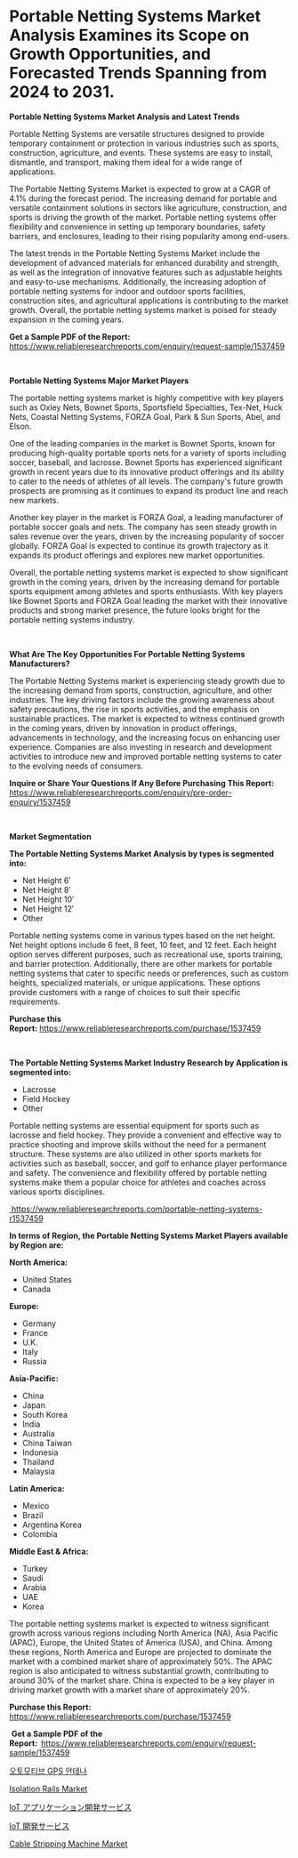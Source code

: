 <p><h1>Portable Netting Systems Market Analysis Examines its Scope on Growth Opportunities, and Forecasted Trends Spanning from 2024 to 2031.</h1></p><p><strong>Portable Netting Systems Market Analysis and Latest Trends</strong></p>
<p><p>Portable Netting Systems are versatile structures designed to provide temporary containment or protection in various industries such as sports, construction, agriculture, and events. These systems are easy to install, dismantle, and transport, making them ideal for a wide range of applications.</p><p>The Portable Netting Systems Market is expected to grow at a CAGR of 4.1% during the forecast period. The increasing demand for portable and versatile containment solutions in sectors like agriculture, construction, and sports is driving the growth of the market. Portable netting systems offer flexibility and convenience in setting up temporary boundaries, safety barriers, and enclosures, leading to their rising popularity among end-users.</p><p>The latest trends in the Portable Netting Systems Market include the development of advanced materials for enhanced durability and strength, as well as the integration of innovative features such as adjustable heights and easy-to-use mechanisms. Additionally, the increasing adoption of portable netting systems for indoor and outdoor sports facilities, construction sites, and agricultural applications is contributing to the market growth. Overall, the portable netting systems market is poised for steady expansion in the coming years.</p></p>
<p><strong>Get a Sample PDF of the Report:&nbsp;</strong> <a href="https://www.reliableresearchreports.com/enquiry/request-sample/1537459">https://www.reliableresearchreports.com/enquiry/request-sample/1537459</a></p>
<p>&nbsp;</p>
<p><strong>Portable Netting Systems Major Market Players</strong></p>
<p><p>The portable netting systems market is highly competitive with key players such as Oxley Nets, Bownet Sports, Sportsfield Specialties, Tex-Net, Huck Nets, Coastal Netting Systems, FORZA Goal, Park & Sun Sports, Abel, and Elson. </p><p>One of the leading companies in the market is Bownet Sports, known for producing high-quality portable sports nets for a variety of sports including soccer, baseball, and lacrosse. Bownet Sports has experienced significant growth in recent years due to its innovative product offerings and its ability to cater to the needs of athletes of all levels. The company's future growth prospects are promising as it continues to expand its product line and reach new markets.</p><p>Another key player in the market is FORZA Goal, a leading manufacturer of portable soccer goals and nets. The company has seen steady growth in sales revenue over the years, driven by the increasing popularity of soccer globally. FORZA Goal is expected to continue its growth trajectory as it expands its product offerings and explores new market opportunities.</p><p>Overall, the portable netting systems market is expected to show significant growth in the coming years, driven by the increasing demand for portable sports equipment among athletes and sports enthusiasts. With key players like Bownet Sports and FORZA Goal leading the market with their innovative products and strong market presence, the future looks bright for the portable netting systems industry.</p></p>
<p>&nbsp;</p>
<p><strong>What Are The Key Opportunities For Portable Netting Systems Manufacturers?</strong></p>
<p><p>The Portable Netting Systems market is experiencing steady growth due to the increasing demand from sports, construction, agriculture, and other industries. The key driving factors include the growing awareness about safety precautions, the rise in sports activities, and the emphasis on sustainable practices. The market is expected to witness continued growth in the coming years, driven by innovation in product offerings, advancements in technology, and the increasing focus on enhancing user experience. Companies are also investing in research and development activities to introduce new and improved portable netting systems to cater to the evolving needs of consumers.</p></p>
<p><strong>Inquire or Share Your Questions If Any Before Purchasing This Report:</strong> <a href="https://www.reliableresearchreports.com/enquiry/pre-order-enquiry/1537459">https://www.reliableresearchreports.com/enquiry/pre-order-enquiry/1537459</a></p>
<p>&nbsp;</p>
<p><strong>Market Segmentation</strong></p>
<p><strong>The Portable Netting Systems Market Analysis by types is segmented into:</strong></p>
<p><ul><li>Net Height 6′</li><li>Net Height 8′</li><li>Net Height 10′</li><li>Net Height 12′</li><li>Other</li></ul></p>
<p><p>Portable netting systems come in various types based on the net height. Net height options include 6 feet, 8 feet, 10 feet, and 12 feet. Each height option serves different purposes, such as recreational use, sports training, and barrier protection. Additionally, there are other markets for portable netting systems that cater to specific needs or preferences, such as custom heights, specialized materials, or unique applications. These options provide customers with a range of choices to suit their specific requirements.</p></p>
<p><strong>Purchase this Report:&nbsp;</strong><a href="https://www.reliableresearchreports.com/purchase/1537459">https://www.reliableresearchreports.com/purchase/1537459</a></p>
<p>&nbsp;</p>
<p><strong>The Portable Netting Systems Market Industry Research by Application is segmented into:</strong></p>
<p><ul><li>Lacrosse</li><li>Field Hockey</li><li>Other</li></ul></p>
<p><p>Portable netting systems are essential equipment for sports such as lacrosse and field hockey. They provide a convenient and effective way to practice shooting and improve skills without the need for a permanent structure. These systems are also utilized in other sports markets for activities such as baseball, soccer, and golf to enhance player performance and safety. The convenience and flexibility offered by portable netting systems make them a popular choice for athletes and coaches across various sports disciplines.</p></p>
<p><a href="https://www.reliableresearchreports.com/portable-netting-systems-r1537459">&nbsp;https://www.reliableresearchreports.com/portable-netting-systems-r1537459</a></p>
<p><strong>In terms of Region, the Portable Netting Systems Market Players available by Region are:</strong></p>
<p>
    <p> <strong> North America: </strong>
        <ul>
            <li>United States</li>
            <li>Canada</li>
        </ul>
        </p> 
    <p> <strong> Europe: </strong>
        <ul>
            <li>Germany</li>
            <li>France</li>
            <li>U.K.</li>
            <li>Italy</li>
            <li>Russia</li>
        </ul>
        </p> 
    <p> <strong> Asia-Pacific: </strong>
        <ul>
            <li>China</li>
            <li>Japan</li>
            <li>South Korea</li>
            <li>India</li>
            <li>Australia</li>
            <li>China Taiwan</li>
            <li>Indonesia</li>
            <li>Thailand</li>
            <li>Malaysia</li>
        </ul>
        </p> 
    <p> <strong> Latin America: </strong>
        <ul>
            <li>Mexico</li>
            <li>Brazil</li>
            <li>Argentina Korea</li>
            <li>Colombia</li>
        </ul>
        </p> 
    <p> <strong> Middle East & Africa: </strong>
        <ul>
            <li>Turkey</li>
            <li>Saudi</li>
            <li>Arabia</li>
            <li>UAE</li>
            <li>Korea</li>
        </ul>
    </p>
    </p>
<p><p>The portable netting systems market is expected to witness significant growth across various regions including North America (NA), Asia Pacific (APAC), Europe, the United States of America (USA), and China. Among these regions, North America and Europe are projected to dominate the market with a combined market share of approximately 50%. The APAC region is also anticipated to witness substantial growth, contributing to around 30% of the market share. China is expected to be a key player in driving market growth with a market share of approximately 20%.</p></p>
<p><strong>Purchase this Report: </strong><a href="https://www.reliableresearchreports.com/purchase/1537459">https://www.reliableresearchreports.com/purchase/1537459</a></p>
<p>&nbsp;<strong>Get a Sample PDF of the Report:&nbsp;&nbsp;</strong><a href="https://www.reliableresearchreports.com/enquiry/request-sample/1537459">https://www.reliableresearchreports.com/enquiry/request-sample/1537459</a></p>
<p><strong></strong></p>
<p><p><a href="https://github.com/Penelolack456456/Market-Research-Report-List-2/blob/main/6316519170072.md">오토모티브 GPS 안테나</a></p><p><a href="https://github.com/lubmix/Market-Research-Report-List-3/blob/main/isolation-rails-market.md">Isolation Rails Market</a></p><p><a href="https://github.com/dathomson6534/Market-Research-Report-List-2/blob/main/7522672158541.md">IoT アプリケーション開発サービス</a></p><p><a href="https://github.com/BoydYundt1/Market-Research-Report-List-1/blob/main/2494320158542.md">IoT 開発サービス</a></p><p><a href="https://github.com/Hazelklievgspy6vdcsmu106w/Market-Research-Report-List-3/blob/main/cable-stripping-machine-market.md">Cable Stripping Machine Market</a></p></p>